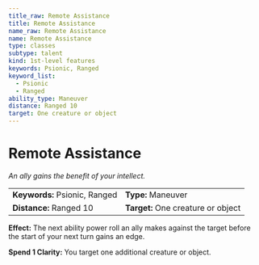 ```yaml
---
title_raw: Remote Assistance
title: Remote Assistance
name_raw: Remote Assistance
name: Remote Assistance
type: classes
subtype: talent
kind: 1st-level features
keywords: Psionic, Ranged
keyword_list:
  - Psionic
  - Ranged
ability_type: Maneuver
distance: Ranged 10
target: One creature or object
---
```


# Remote Assistance

*An ally gains the benefit of your intellect.*

|                               |                                    |
| :---------------------------- | :--------------------------------- |
| **Keywords:** Psionic, Ranged | **Type:** Maneuver                 |
| **Distance:** Ranged 10       | **Target:** One creature or object |

**Effect:** The next ability power roll an ally makes against the target before the start of your next turn gains an edge.

**Spend 1 Clarity:** You target one additional creature or object.
